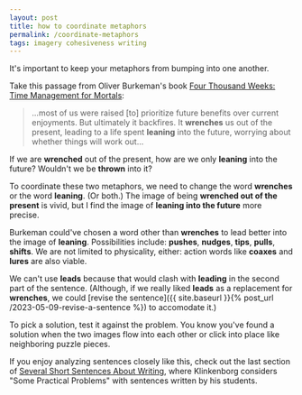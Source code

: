 ```yaml
---
layout: post
title: how to coordinate metaphors
permalink: /coordinate-metaphors
tags: imagery cohesiveness writing
---
```


It's important to keep your metaphors from bumping into one another.

Take this passage from Oliver Burkeman's book [Four Thousand Weeks: Time Management for Mortals](https://www.goodreads.com/book/show/54785515-four-thousand-weeks):
> ...most of us were raised [to] prioritize future benefits over current enjoyments. But ultimately it backfires. It **wrenches** us out of the present, leading to a life spent **leaning** into the future, worrying about whether things will work out...

If we are **wrenched** out of the present, how are we only **leaning** into the future?
Wouldn't we be **thrown** into it?

To coordinate these two metaphors, we need to change the word **wrenches** or the word **leaning**.
(Or both.)
The image of being **wrenched out of the present** is vivid, but I find the image of **leaning into the future** more precise.

Burkeman could've chosen a word other than **wrenches** to lead better into the image of **leaning**.
Possibilities include: **pushes**, **nudges**, **tips**, **pulls**, **shifts**.
We are not limited to physicality, either: action words like **coaxes** and **lures** are also viable.

We can't use **leads** because that would clash with **leading** in the second part of the sentence.
(Although, if we really liked **leads** as a replacement for **wrenches**, we could [revise the sentence]({{ site.baseurl }}{% post_url /2023-05-09-revise-a-sentence %}) to accomodate it.)

To pick a solution, test it against the problem.
You know you've found a solution when the two images flow into each other or click into place like neighboring puzzle pieces.

If you enjoy analyzing sentences closely like this, check out the last section of [Several Short Sentences About Writing](https://www.goodreads.com/en/book/show/13155290), where Klinkenborg considers "Some Practical Problems" with sentences written by his students.